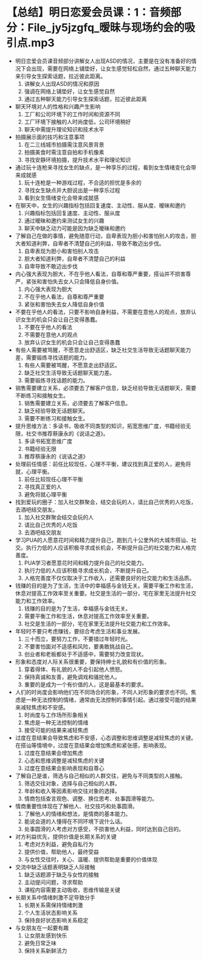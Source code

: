 # 【总结】明日恋爱会员课：1：音频部分：File_jy5jzgfq_暧昧与现场约会的吸引点.mp3

-   明日恋爱会员课音频部分讲解女人出现ASD的情况，主要是在没有准备好的情况下会出现，需要在网络上铺垫好，让女生感觉轻松自然，通过五种聊天能力来引导女生探索话题，拉近彼此距离。
    1.  讲解女人出现ASD的情况和原因
    2.  强调在网络上铺垫好，让女生感觉自然
    3.  通过五种聊天能力引导女生探索话题，拉近彼此距离
-   聊天环境对人的性格和兴趣产生影响
    1.  工厂和公司环境下的工作时间和资源不同
    2.  工厂环境下接触的人时尚度低，公司环境稍好
    3.  聊天中需提升理论知识和技术水平
-   拍摄展示面的技巧和注意事项
    1.  在二三线城市拍摄需注意风景背景
    2.  拍摄美食时需注意自拍和手机像素
    3.  寻找安静环境拍摄，提升技术水平和理论知识
-   通过玩十连枪来寻找女生的缺点，是一种享乐的过程，看到女生情绪变化会带来成就感
    1.  玩十连枪是一种游戏过程，不合适的担忧是多余的
    2.  寻找女生缺点并大胆说出是一种享乐过程
    3.  看到女生情绪变化会带来成就感
-   在聊天中，女生的兴趣指标包括回复速度、主动性、服从度、暧昧和邀约
    1.  兴趣指标包括回复速度、主动性、服从度
    2.  通过暧昧和邀约来测试女生的兴趣
    3.  聊天中缺乏动力可能是因为缺乏暧昧和邀约
-   了解自己在做的事情，避免随意行动，自卑表现为胆小和害怕别人的攻击，胆大者知道利弊，自卑者不清楚自己的利益，导致不敢迈出步伐。
    1.  自卑表现为胆小和害怕别人攻击
    2.  胆大者知道利弊，自卑者不清楚自己的利益
    3.  自卑导致不敢迈出步伐
-   内心强大表现为胆大，不在乎他人看法，自尊和尊严重要，搭讪并不损害尊严，紧张和害怕失去女人只会降低自身价值。
    1.  内心强大表现为胆大
    2.  不在乎他人看法，自尊和尊严重要
    3.  紧张和害怕失去女人降低自身价值
-   不要在乎他人的看法，只要不影响自身利益，不需要在意他人的观点，放弃认识女生的机会只会让自己变得愚蠢。
    1.  不要在乎他人的看法
    2.  不需要在意他人的观点
    3.  放弃认识女生的机会只会让自己变得愚蠢
-   有些人需要被骂醒，不愿意走出舒适区，缺乏社交生活导致无话题聊天能力差，需要锻炼寻找话题的能力。
    1.  有些人需要被骂醒，不愿意走出舒适区。
    2.  缺乏社交生活导致无话题聊天能力差。
    3.  需要锻炼寻找话题的能力。
-   销售需要建立关系，必须要去了解客户信息，缺乏经验导致无话题聊天，需要不断练习和接触女生。
    1.  销售需要建立关系，必须要去了解客户信息。
    2.  缺乏经验导致无话题聊天。
    3.  需要不断练习和接触女生。
-   提升思维方法：多读书，吸收不同类型的知识，拓宽思维广度，书籍经验无限，社交书推荐蔡康永的《说话之道》。
    1.  多读书拓宽思维广度
    2.  书籍经验无限
    3.  推荐蔡康永的《说话之道》
-   处理前任情感：前任比较现任，心理不平衡，建议找到真正爱的人，避免将就，心理平衡。
    1.  前任比较现任心理不平衡
    2.  寻找真正爱的人
    3.  避免将就心理平衡
-   找到爱玩的圈子：加入社交群聚会，结交会玩的人，请比自己优秀的人吃饭，去酒吧结交朋友。
    1.  加入社交群聚会结交会玩的人
    2.  请比自己优秀的人吃饭
    3.  去酒吧结交朋友
-   学习PUA的人愿意花时间和精力提升自己，跑到几十公里外的大城市搭讪、社交。执行力低的人应该积极寻求成长机会，不断提升自己的社交能力和人格完善度。
    1.  PUA学习者愿意花时间和精力提升自己的社交能力。
    2.  执行力低的人应该积极寻求成长机会，不断提升自己。
    3.  人格完善度不仅仅取决于工作收入，还需要良好的社交能力和生活品质。
-   钱赚的目的是为了生活，生活中的幸福感与金钱无关。需要平衡工作和生活，休息对提高工作效率至关重要。社交是生活的一部分，宅在家里无法提升社交能力和工作效率。
    1.  钱赚的目的是为了生活，幸福感与金钱无关。
    2.  需要平衡工作和生活，休息对提高工作效率至关重要。
    3.  社交是生活的一部分，宅在家里无法提升社交能力和工作效率。
-   年轻时不要只考虑赚钱，要综合考虑生活和事业发展。
    1.  三十而立，要努力工作，不要错过年轻时光。
    2.  不要害怕面对不适感和风险，要勇敢挑战自己。
    3.  创业者和老板都处于不适感中，需要努力改变现状。
-   形象和态度对人际关系很重要，要保持绅士礼貌和有价值的形象。
    1.  穿着得体、有礼貌的人不会引起他人愤怒。
    2.  保持真诚和友善，避免调戏和骚扰他人。
    3.  重要的是成为一个有价值的人，这是最基本的要求。
-   人们的时尚度会影响他们在不同场合的形象，不同人对形象的要求也不同。焦虑是一种无法控制的情绪，通常由无法控制的事情引起。通过接受可能的结果来减轻焦虑和不安感。
    1.  时尚度与工作场所形象相关
    2.  焦虑是一种无法控制的情绪
    3.  接受可能的结果来减轻焦虑
-   过度在意结果会导致焦虑和不安感，心态调整和思维调整是减轻焦虑的关键。在搭讪等情境中，过度在意结果会增加焦虑和紧张感，影响表现。
    1.  过度在意结果会增加焦虑
    2.  心态和思维调整是减轻焦虑的关键
    3.  过度在意结果会影响表现和自尊心
-   了解自己是谁，筛选与自己相似的人群交往，避免与不同类型的人接触。
    1.  筛选交往对象，选择与自己相似的人群。
    2.  年龄和收入等因素影响交往对象的选择。
    3.  情商包括查言观色、调整、换位思考、处事圆滑等能力。
-   情商重要性体现在了解他人、社交技巧和处事圆滑。
    1.  了解他人的情绪和想法，是情商的基本能力。
    2.  能说会道的人懂得在不同环境下说什么话。
    3.  处事圆滑的人考虑对方感受，不损害他人利益，同时达到自己目的。
-   对方利益优先，提供价值是长期关系的关键
    1.  考虑对方利益，避免自私行为
    2.  提供价值，帮助他人，最终受益
    3.  与女性交往时，关心、温暖、提供帮助是重要的价值体现
-   交流中缺乏话题表明缺乏人际接触
    1.  缺乏话题源于缺乏与女性的接触
    2.  主动提问问题，寻求帮助
    3.  课程内容需要主动吸收，思维传输是关键
-   长期关系中情绪刺激不足导致分手
    1.  长期关系需保持情绪刺激
    2.  个人生活状态影响关系
    3.  保持良好状态影响关系稳定
-   与女朋友在一起要有趣
    1.  让女朋友感到快乐
    2.  避免日常乏味
    3.  保持关系新鲜活力